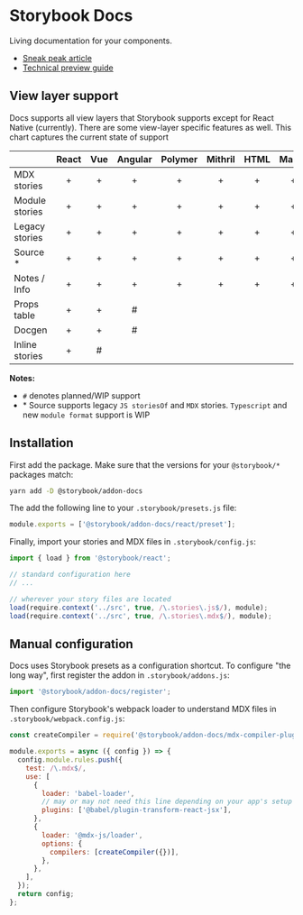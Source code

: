 # Storybook Docs

Living documentation for your components.

- [Sneak peak article](https://medium.com/storybookjs/storybook-docs-sneak-peak-5be78445094a)
- [Technical preview guide](https://docs.google.com/document/d/1un6YX7xDKEKl5-MVb-egnOYN8dynb5Hf7mq0hipk8JE/edit?usp=sharing)

## View layer support

Docs supports all view layers that Storybook supports except for React Native (currently). There are some view-layer specific
features as well. This chart captures the current state of support

|                | React | Vue | Angular | Polymer | Mithril | HTML | Marko | Svelte | Riot | Ember | Preact |
| -------------- | :---: | :-: | :-----: | :-----: | :-----: | :--: | :---: | :----: | :--: | :---: | :----: |
| MDX stories    |   +   |  +  |    +    |    +    |    +    |  +   |   +   |   +    |  +   |   +   |   +    |
| Module stories |   +   |  +  |    +    |    +    |    +    |  +   |   +   |   +    |  +   |   +   |   +    |
| Legacy stories |   +   |  +  |    +    |    +    |    +    |  +   |   +   |   +    |  +   |   +   |   +    |
| Source \*      |   +   |  +  |    +    |    +    |    +    |  +   |   +   |   +    |  +   |   +   |   +    |
| Notes / Info   |   +   |  +  |    +    |    +    |    +    |  +   |   +   |   +    |  +   |   +   |   +    |
| Props table    |   +   |  +  |    #    |         |         |      |       |        |      |       |        |
| Docgen         |   +   |  +  |    #    |         |         |      |       |        |      |       |        |
| Inline stories |   +   |  #  |         |         |         |      |       |        |      |       |        |

**Notes:**

- `#` denotes planned/WIP support
- \* Source supports legacy `JS storiesOf` and `MDX` stories. `Typescript` and new `module format` support is WIP

## Installation

First add the package. Make sure that the versions for your `@storybook/*` packages match:

```sh
yarn add -D @storybook/addon-docs
```

The add the following line to your `.storybook/presets.js` file:

```js
module.exports = ['@storybook/addon-docs/react/preset'];
```

Finally, import your stories and MDX files in `.storybook/config.js`:

```js
import { load } from '@storybook/react';

// standard configuration here
// ...

// wherever your story files are located
load(require.context('../src', true, /\.stories\.js$/), module);
load(require.context('../src', true, /\.stories\.mdx$/), module);
```

## Manual configuration

Docs uses Storybook presets as a configuration shortcut. To configure "the long way", first register the addon in `.storybook/addons.js`:

```js
import '@storybook/addon-docs/register';
```

Then configure Storybook's webpack loader to understand MDX files in `.storybook/webpack.config.js`:

```js
const createCompiler = require('@storybook/addon-docs/mdx-compiler-plugin');

module.exports = async ({ config }) => {
  config.module.rules.push({
    test: /\.mdx$/,
    use: [
      {
        loader: 'babel-loader',
        // may or may not need this line depending on your app's setup
        plugins: ['@babel/plugin-transform-react-jsx'],
      },
      {
        loader: '@mdx-js/loader',
        options: {
          compilers: [createCompiler({})],
        },
      },
    ],
  });
  return config;
};
```
